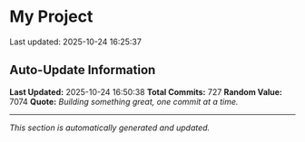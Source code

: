 # My Project


Last updated: 2025-10-24 16:25:37






























































































































































































































































































































































































































































































































































































































































































































































































































































































































































































































































































































































## Auto-Update Information

**Last Updated:** 2025-10-24 16:50:38
**Total Commits:** 727
**Random Value:** 7074
**Quote:** _Building something great, one commit at a time._

---
_This section is automatically generated and updated._